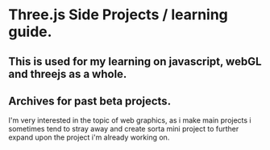 # Three.js Side Projects / learning guide.

## This is used for my learning on javascript, webGL and threejs as a whole.

## Archives for past beta projects.

I'm very interested in the topic of web graphics, as i make main projects i sometimes tend to stray away and create sorta mini project to further expand upon the project i'm already working on.


